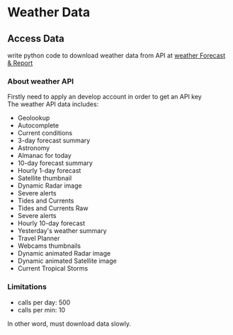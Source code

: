 # Weather Data #
## Access Data ##
write python code to download weather data from API at [weather Forecast & Report]('www.wunderground.com')

### About weather API  ###
Firstly need to apply an develop account in order to get an API key   
The weather API data includes:
- Geolookup
- Autocomplete
- Current conditions
- 3-day forecast summary
- Astronomy
- Almanac for today
- 10-day forecast summary
- Hourly 1-day forecast
- Satellite thumbnail
- Dynamic Radar image
- Severe alerts
- Tides and Currents
- Tides and Currents Raw
- Severe alerts
- Hourly 10-day forecast
- Yesterday's weather summary
- Travel Planner
- Webcams thumbnails
- Dynamic animated Radar image
- Dynamic animated Satellite image
- Current Tropical Storms

### Limitations ###
- calls per day: 500
- calls per min: 10

In other word, must download data slowly.
